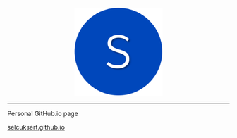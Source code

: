 <div align="center">
  <br>
  <img src="/images/avatar.png" alt="avatar" width="200"/>
  <br>  
</div>

---

Personal GitHub.io page

[selcuksert.github.io](https://selcuksert.github.io)
